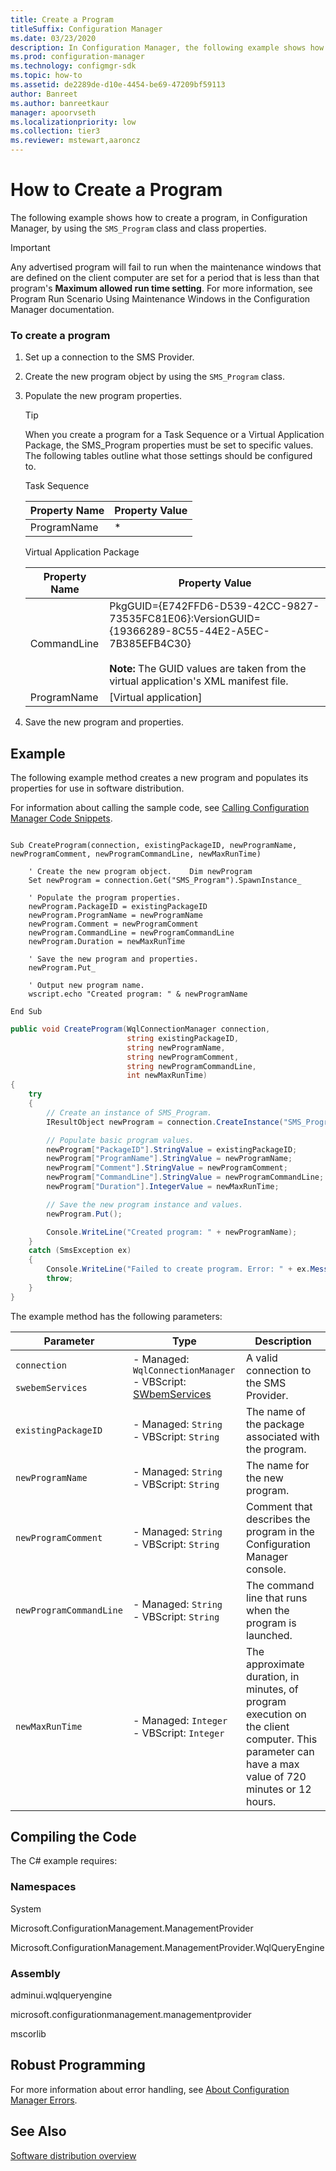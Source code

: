 ```yaml
---
title: Create a Program
titleSuffix: Configuration Manager
ms.date: 03/23/2020
description: In Configuration Manager, the following example shows how to create a program by using the SMS_Program class and class properties.
ms.prod: configuration-manager
ms.technology: configmgr-sdk
ms.topic: how-to
ms.assetid: de2289de-d10e-4454-be69-47209bf59113
author: Banreet
ms.author: banreetkaur
manager: apoorvseth
ms.localizationpriority: low
ms.collection: tier3
ms.reviewer: mstewart,aaroncz 
---
```

# How to Create a Program
The following example shows how to create a program, in Configuration Manager, by using the `SMS_Program` class and class properties.  

> [!IMPORTANT]
>  Any advertised program will fail to run when the maintenance windows that are defined on the client computer are set for a period that is less than that program's **Maximum allowed run time setting**. For more information, see Program Run Scenario Using Maintenance Windows in the Configuration Manager documentation.  

### To create a program  

1. Set up a connection to the SMS Provider.  

2. Create the new program object by using the `SMS_Program` class.  

3. Populate the new program properties.  

   > [!TIP]
   >  When you create a program for a Task Sequence or a Virtual Application Package, the SMS_Program properties must be set to specific values. The following tables outline what those settings should be configured to.  

    Task Sequence  

    |Property Name|Property Value|  
   |-------------------|--------------------|  
   |ProgramName|*|  

    Virtual Application Package  

   | Property Name |                                                                                           Property Value                                                                                            |
   |---------------|-----------------------------------------------------------------------------------------------------------------------------------------------------------------------------------------------------|
   |  CommandLine  | PkgGUID={E742FFD6-D539-42CC-9827-73535FC81E06}:VersionGUID={19366289-8C55-44E2-A5EC-7B385EFB4C30}<br /><br /> **Note:** The GUID values are taken from the virtual application's XML manifest file. |
   |  ProgramName  |                                                                                        [Virtual application]                                                                                        |


4. Save the new program and properties.  

## Example  
 The following example method creates a new program and populates its properties for use in software distribution.  

 For information about calling the sample code, see [Calling Configuration Manager Code Snippets](../../../../develop/core/understand/calling-code-snippets.md).  

```vbs  

Sub CreateProgram(connection, existingPackageID, newProgramName, newProgramComment, newProgramCommandLine, newMaxRunTime)  

    ' Create the new program object.    Dim newProgram  
    Set newProgram = connection.Get("SMS_Program").SpawnInstance_  

    ' Populate the program properties.  
    newProgram.PackageID = existingPackageID  
    newProgram.ProgramName = newProgramName  
    newProgram.Comment = newProgramComment  
    newProgram.CommandLine = newProgramCommandLine  
    newProgram.Duration = newMaxRunTime  

    ' Save the new program and properties.  
    newProgram.Put_  

    ' Output new program name.  
    wscript.echo "Created program: " & newProgramName  

End Sub  
```  

```c#  
public void CreateProgram(WqlConnectionManager connection,   
                          string existingPackageID,   
                          string newProgramName,   
                          string newProgramComment,   
                          string newProgramCommandLine,  
                          int newMaxRunTime)  
{  
    try  
    {  
        // Create an instance of SMS_Program.  
        IResultObject newProgram = connection.CreateInstance("SMS_Program");  

        // Populate basic program values.  
        newProgram["PackageID"].StringValue = existingPackageID;  
        newProgram["ProgramName"].StringValue = newProgramName;  
        newProgram["Comment"].StringValue = newProgramComment;  
        newProgram["CommandLine"].StringValue = newProgramCommandLine;  
        newProgram["Duration"].IntegerValue = newMaxRunTime;  

        // Save the new program instance and values.  
        newProgram.Put();  

        Console.WriteLine("Created program: " + newProgramName);  
    }  
    catch (SmsException ex)  
    {  
        Console.WriteLine("Failed to create program. Error: " + ex.Message);  
        throw;  
    }  
}  
```  

 The example method has the following parameters:  

|Parameter|Type|Description|  
|---------------|----------|-----------------|  
|`connection`<br /><br /> `swebemServices`|-   Managed: `WqlConnectionManager`<br />-   VBScript: [SWbemServices](/windows/win32/wmisdk/swbemservices)|A valid connection to the SMS Provider.|  
|`existingPackageID`|-   Managed: `String`<br />-   VBScript: `String`|The name of the package associated with the program.|  
|`newProgramName`|-   Managed: `String`<br />-   VBScript: `String`|The name for the new program.|  
|`newProgramComment`|-   Managed: `String`<br />-   VBScript: `String`|Comment that describes the program in the Configuration Manager console.|  
|`newProgramCommandLine`|-   Managed: `String`<br />-   VBScript: `String`|The command line that runs when the program is launched.|  
|`newMaxRunTime`|-   Managed: `Integer`<br />-   VBScript: `Integer`|The approximate duration, in minutes, of program execution on the client computer. This parameter can have a max value of 720 minutes or 12 hours.|  

## Compiling the Code  
 The C# example requires:  

### Namespaces  
 System  

 Microsoft.ConfigurationManagement.ManagementProvider  

 Microsoft.ConfigurationManagement.ManagementProvider.WqlQueryEngine  

### Assembly  
 adminui.wqlqueryengine  

 microsoft.configurationmanagement.managementprovider  

 mscorlib  

## Robust Programming  
 For more information about error handling, see [About Configuration Manager Errors](../../../../develop/core/understand/about-configuration-manager-errors.md).  

## See Also  
 [Software distribution overview](software-distribution-overview.md)
